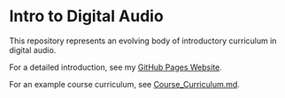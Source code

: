 # Intro to Digital Audio
This repository represents an evolving body of introductory curriculum in digital audio.

For a detailed introduction, see my [GitHub Pages Website](https://joeljaffesd.github.io/Intro-to-Digital-Audio/).

For an example course curriculum, see [Course_Curriculum.md](/Course_Curriculum.md).